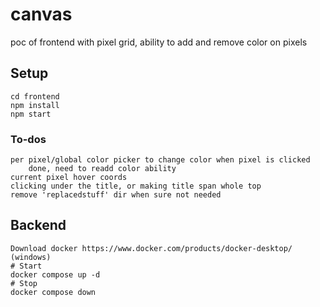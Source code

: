 # canvas

poc of frontend with pixel grid, ability to add and remove color on pixels

## Setup
```
cd frontend
npm install
npm start
```


### To-dos
```
per pixel/global color picker to change color when pixel is clicked
    done, need to readd color ability
current pixel hover coords
clicking under the title, or making title span whole top
remove 'replacedstuff' dir when sure not needed
```
## Backend
```
Download docker https://www.docker.com/products/docker-desktop/ (windows)
# Start
docker compose up -d
# Stop
docker compose down
```
